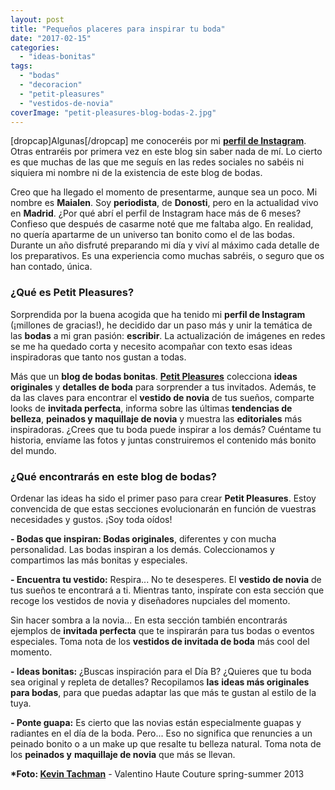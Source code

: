 ```yaml
---
layout: post
title: "Pequeños placeres para inspirar tu boda"
date: "2017-02-15"
categories: 
  - "ideas-bonitas"
tags: 
  - "bodas"
  - "decoracion"
  - "petit-pleasures"
  - "vestidos-de-novia"
coverImage: "petit-pleasures-blog-bodas-2.jpg"
---
```


\[dropcap\]Algunas\[/dropcap\] me conoceréis por mi [**perfil de Instagram**](https://www.instagram.com/petit_pleasures_). Otras entraréis por primera vez en este blog sin saber nada de mí. Lo cierto es que muchas de las que me seguís en las redes sociales no sabéis ni siquiera mi nombre ni de la existencia de este blog de bodas.

Creo que ha llegado el momento de presentarme, aunque sea un poco. Mi nombre es **Maialen**. Soy **periodista**, de **Donosti**, pero en la actualidad vivo en **Madrid**. ¿Por qué abrí el perfil de Instagram hace más de 6 meses? Confieso que después de casarme noté que me faltaba algo. En realidad, no quería apartarme de un universo tan bonito como el de las bodas. Durante un año disfruté preparando mi día y viví al máximo cada detalle de los preparativos. Es una experiencia como muchas sabréis, o seguro que os han contado, única.

### ¿Qué es Petit Pleasures?

Sorprendida por la buena acogida que ha tenido mi **perfil de Instagram** (¡millones de gracias!), he decidido dar un paso más y unir la temática de las **bodas** a mi gran pasión: **escribir**. La actualización de imágenes en redes se me ha quedado corta y necesito acompañar con texto esas ideas inspiradoras que tanto nos gustan a todas.

Más que un **blog de bodas bonitas**. [**Petit Pleasures**](https://petitpleasures.com/) colecciona **ideas originales** y **detalles de boda** para sorprender a tus invitados. Además, te da las claves para encontrar el **vestido de novia** de tus sueños, comparte looks de **invitada perfecta**, informa sobre las últimas **tendencias de belleza**, **peinados y maquillaje de novia** y muestra las **editoriales** más inspiradoras. ¿Crees que tu boda puede inspirar a los demás? Cuéntame tu historia, envíame las fotos y juntas construiremos el contenido más bonito del mundo.

### ¿Qué encontrarás en este blog de bodas?

Ordenar las ideas ha sido el primer paso para crear **Petit Pleasures**. Estoy convencida de que estas secciones evolucionarán en función de vuestras necesidades y gustos. ¡Soy toda oídos!

**\- Bodas que inspiran: Bodas originales**, diferentes y con mucha personalidad. Las bodas inspiran a los demás. Coleccionamos y compartimos las más bonitas y especiales.

**\- Encuentra tu vestido:** Respira... No te desesperes. El **vestido de novia** de tus sueños te encontrará a ti. Mientras tanto, inspírate con esta sección que recoge los vestidos de novia y diseñadores nupciales del momento.

Sin hacer sombra a la novia... En esta sección también encontrarás ejemplos de **invitada perfecta** que te inspirarán para tus bodas o eventos especiales. Toma nota de los **vestidos de invitada de boda** más cool del momento.

**\- Ideas bonitas:** ¿Buscas inspiración para el Día B? ¿Quieres que tu boda sea original y repleta de detalles? Recopilamos **las** **ideas más originales para bodas**, para que puedas adaptar las que más te gustan al estilo de la tuya.

**\- Ponte guapa:** Es cierto que las novias están especialmente guapas y radiantes en el día de la boda. Pero... Eso no significa que renuncies a un peinado bonito o a un make up que resalte tu belleza natural. Toma nota de los **peinados y** **maquillaje de novia** que más se llevan.

**\*Foto: [Kevin Tachman](https://www.instagram.com/kevintachman/?hl=es)** - Valentino Haute Couture spring-summer 2013
